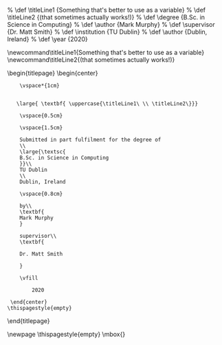 % \def \titleLine1 {Something that's better to use as a variable}
% \def \titleLine2 {(that sometimes actually works!)}
% \def \degree {B.Sc. in Science in Computing}
% \def \author {Mark Murphy}
% \def \supervisor {Dr. Matt Smith}
% \def \institution {TU Dublin}
% \def \author {Dublin, Ireland}
% \def \year {2020}

\newcommand\titleLine1{Something that's better to use as a variable}
\newcommand\titleLine2{(that sometimes actually works!)}
 
 

\begin{titlepage}
    \begin{center}
   
        \vspace*{1cm}
        

       \large{ \textbf{ \uppercase{\titleLine1\ \\ \titleLine2\}}}
        
        \vspace{0.5cm}
        
        \vspace{1.5cm}
 
        Submitted in part fulfilment for the degree of
        \\
        \large{\textsc{
        B.Sc. in Science in Computing
        }}\\
        TU Dublin
        \\
        Dublin, Ireland
        
        \vspace{0.8cm}        
         
        by\\
        \textbf{
        Mark Murphy
        }
        
        supervisor\\
        \textbf{

        Dr. Matt Smith

        }

        \vfill
  
            2020

     \end{center}
    \thispagestyle{empty}
\end{titlepage} 

\newpage
\thispagestyle{empty}
\mbox{}
